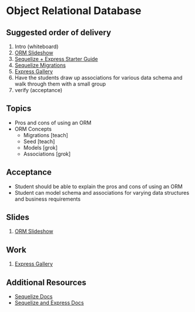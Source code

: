 # Object Relational Database

## Suggested order of delivery

1. Intro (whiteboard)
1. [ORM Slideshow](https://github.com/devleague/slides-orm)
1. [Sequelize + Express Starter Guide](https://github.com/devleague/DevLeague-Modules/blob/master/Databases/ORM/Sequelize_Express_Starter_Guide.md)
1. [Sequelize Migrations](https://github.com/devleague/DevLeague-Modules/blob/master/Databases/ORM/Sequelize_Migrations_Guide.md)
1. [Express Gallery](https://github.com/devleague/Express-Gallery)
1. Have the students draw up associations for various data schema and walk through them with a small group
1. verify (acceptance)

## Topics

- Pros and cons of using an ORM
- ORM Concepts
  - Migrations [teach]
  - Seed [teach]
  - Models [grok]
  - Associations [grok]

## Acceptance

- Student should be able to explain the pros and cons of using an ORM
- Student can model schema and associations for varying data structures and business requirements


## Slides

1. [ORM Slideshow](https://github.com/devleague/slides-orm)

## Work

1. [Express Gallery](https://github.com/devleague/Express-Gallery)

## Additional Resources

- [Sequelize Docs](http://docs.sequelizejs.com/en/latest/)
- [Sequelize and Express Docs](http://docs.sequelizejs.com/en/1.7.0/articles/express/)
